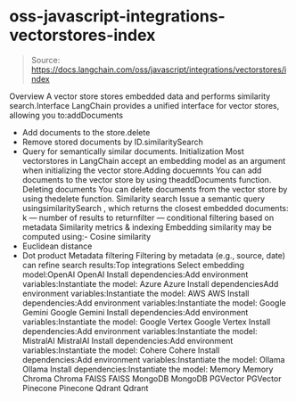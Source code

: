 # oss-javascript-integrations-vectorstores-index

> Source: https://docs.langchain.com/oss/javascript/integrations/vectorstores/index

Overview
A vector store stores embedded data and performs similarity search.Interface
LangChain provides a unified interface for vector stores, allowing you to:addDocuments
- Add documents to the store.delete
- Remove stored documents by ID.similaritySearch
- Query for semantically similar documents.
Initialization
Most vectorstores in LangChain accept an embedding model as an argument when initializing the vector store.Adding docuemnts
You can add documents to the vector store by using theaddDocuments
function.
Deleting documents
You can delete documents from the vector store by using thedelete
function.
Similarity search
Issue a semantic query usingsimilaritySearch
, which returns the closest embedded documents:
k
— number of results to returnfilter
— conditional filtering based on metadata
Similarity metrics & indexing
Embedding similarity may be computed using:- Cosine similarity
- Euclidean distance
- Dot product
Metadata filtering
Filtering by metadata (e.g., source, date) can refine search results:Top integrations
Select embedding model:OpenAI
OpenAI
Install dependencies:Add environment variables:Instantiate the model:
Azure
Azure
Install dependenciesAdd environment variables:Instantiate the model:
AWS
AWS
Install dependencies:Add environment variables:Instantiate the model:
Google Gemini
Google Gemini
Install dependencies:Add environment variables:Instantiate the model:
Google Vertex
Google Vertex
Install dependencies:Add environment variables:Instantiate the model:
MistralAI
MistralAI
Install dependencies:Add environment variables:Instantiate the model:
Cohere
Cohere
Install dependencies:Add environment variables:Instantiate the model:
Ollama
Ollama
Install dependencies:Instantiate the model:
Memory
Memory
Chroma
Chroma
FAISS
FAISS
MongoDB
MongoDB
PGVector
PGVector
Pinecone
Pinecone
Qdrant
Qdrant